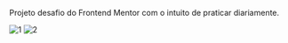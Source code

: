 Projeto desafio do Frontend Mentor com o intuito de praticar diariamente.

![1](https://user-images.githubusercontent.com/79421511/135003775-88f4dc66-3a86-4626-853b-c59ac12534d9.JPG)
![2](https://user-images.githubusercontent.com/79421511/135003778-bac3348f-91c6-4a05-b0d4-265cc2f54ab5.JPG)

